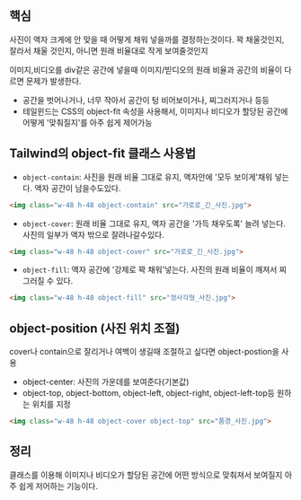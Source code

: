 ## 핵심
사진이 액자 크게에 안 맞을 때 어떻게 채워 넣을까를 결정하는것이다. 꽉 채울것인지, 잘라서 채울 것인지, 아니면 원래 비율대로 작게 보여줄것인지

이미지,비디오를 div같은 공간에 넣을때 이미지/빋디오의 원래 비율과 공간의 비율이 다르면 문제가 발생한다.
- 공간을 벗어나거나, 너무 작아서 공간이 텅 비어보이거나, 찌그러지거나 등등
- 테일윈드는 CSS의 object-fit 속성을 사용해서, 이미지나 비디오가 할당된 공간에 어떻게 '맞춰질지'를 아주 쉽게 제어가능

## Tailwind의 object-fit 클래스 사용법
- `object-contain`: 사진을 원래 비율 그대로 유지, 액자안에 '모두 보이게'채워 넣는다. 액자 공간이 남을수도있다.
```HTML
<img class="w-48 h-48 object-contain" src="가로로_긴_사진.jpg">
```
- `object-cover`: 원래 비율 그대로 유지, 액자 공간을 '가득 채우도록' 늘려 넣는다. 사진의 일부가 액자 밖으로 잘려나갈수있다.
```HTML
<img class="w-48 h-48 object-cover" src="가로로_긴_사진.jpg">
```
- `object-fill`: 액자 공간에 '강제로 꽉 채워'넣는다. 사진의 원래 비율이 깨져서 찌그러질 수 있다.
```HTML
<img class="w-48 h-48 object-fill" src="정사각형_사진.jpg">
```

## object-position (사진 위치 조절)
cover나 contain으로 잘리거나 여백이 생길때 조절하고 싶다면 object-postion을 사용
- object-center: 사진의 가운데를 보여준다(기본값)
- object-top, object-bottom, object-left, object-right, object-left-top등 원하는 위치를 지정
```HTML
<img class="w-48 h-48 object-cover object-top" src="품경_사진.jpg">
```

## 정리
클래스를 이용해 이미지나 비디오가 할당된 공간에 어떤 방식으로 맞춰져서 보여질지 아주 쉽게 저어하는 기능이다.